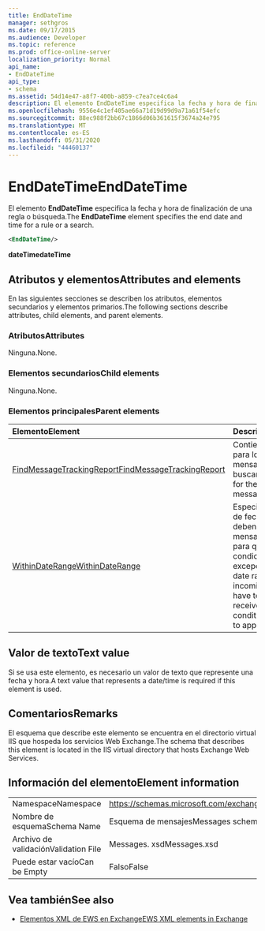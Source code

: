 ```yaml
---
title: EndDateTime
manager: sethgros
ms.date: 09/17/2015
ms.audience: Developer
ms.topic: reference
ms.prod: office-online-server
localization_priority: Normal
api_name:
- EndDateTime
api_type:
- schema
ms.assetid: 54d14e47-a8f7-400b-a859-c7ea7ce4c6a4
description: El elemento EndDateTime especifica la fecha y hora de finalización de una regla o búsqueda.
ms.openlocfilehash: 9556e4c1ef405ae66a71d19d99d9a71a61f54efc
ms.sourcegitcommit: 88ec988f2bb67c1866d06b361615f3674a24e795
ms.translationtype: MT
ms.contentlocale: es-ES
ms.lasthandoff: 05/31/2020
ms.locfileid: "44460137"
---
```

# <a name="enddatetime"></a><span data-ttu-id="00085-103">EndDateTime</span><span class="sxs-lookup"><span data-stu-id="00085-103">EndDateTime</span></span>

<span data-ttu-id="00085-104">El elemento **EndDateTime** especifica la fecha y hora de finalización de una regla o búsqueda.</span><span class="sxs-lookup"><span data-stu-id="00085-104">The **EndDateTime** element specifies the end date and time for a rule or a search.</span></span> 
  
```XML
<EndDateTime/>
```

 <span data-ttu-id="00085-105">**dateTime**</span><span class="sxs-lookup"><span data-stu-id="00085-105">**dateTime**</span></span>
## <a name="attributes-and-elements"></a><span data-ttu-id="00085-106">Atributos y elementos</span><span class="sxs-lookup"><span data-stu-id="00085-106">Attributes and elements</span></span>

<span data-ttu-id="00085-107">En las siguientes secciones se describen los atributos, elementos secundarios y elementos primarios.</span><span class="sxs-lookup"><span data-stu-id="00085-107">The following sections describe attributes, child elements, and parent elements.</span></span>
  
### <a name="attributes"></a><span data-ttu-id="00085-108">Atributos</span><span class="sxs-lookup"><span data-stu-id="00085-108">Attributes</span></span>

<span data-ttu-id="00085-109">Ninguna.</span><span class="sxs-lookup"><span data-stu-id="00085-109">None.</span></span>
  
### <a name="child-elements"></a><span data-ttu-id="00085-110">Elementos secundarios</span><span class="sxs-lookup"><span data-stu-id="00085-110">Child elements</span></span>

<span data-ttu-id="00085-111">Ninguna.</span><span class="sxs-lookup"><span data-stu-id="00085-111">None.</span></span>
  
### <a name="parent-elements"></a><span data-ttu-id="00085-112">Elementos principales</span><span class="sxs-lookup"><span data-stu-id="00085-112">Parent elements</span></span>

|<span data-ttu-id="00085-113">**Elemento**</span><span class="sxs-lookup"><span data-stu-id="00085-113">**Element**</span></span>|<span data-ttu-id="00085-114">**Descripción**</span><span class="sxs-lookup"><span data-stu-id="00085-114">**Description**</span></span>|
|:-----|:-----|
|[<span data-ttu-id="00085-115">FindMessageTrackingReport</span><span class="sxs-lookup"><span data-stu-id="00085-115">FindMessageTrackingReport</span></span>](findmessagetrackingreport.md) <br/> |<span data-ttu-id="00085-116">Contiene los criterios para los tipos de mensajes que se van a buscar.</span><span class="sxs-lookup"><span data-stu-id="00085-116">Contains criteria for the types of messages to find.</span></span>  <br/> |
|[<span data-ttu-id="00085-117">WithinDateRange</span><span class="sxs-lookup"><span data-stu-id="00085-117">WithinDateRange</span></span>](withindaterange.md) <br/> |<span data-ttu-id="00085-118">Especifica el intervalo de fechas en el que se deben recibir los mensajes entrantes para que se aplique la condición o excepción.</span><span class="sxs-lookup"><span data-stu-id="00085-118">Specifies the date range within which incoming messages have to have been received in order for the condition or exception to apply.</span></span>  <br/> |
   
## <a name="text-value"></a><span data-ttu-id="00085-119">Valor de texto</span><span class="sxs-lookup"><span data-stu-id="00085-119">Text value</span></span>

<span data-ttu-id="00085-120">Si se usa este elemento, es necesario un valor de texto que represente una fecha y hora.</span><span class="sxs-lookup"><span data-stu-id="00085-120">A text value that represents a date/time is required if this element is used.</span></span>
  
## <a name="remarks"></a><span data-ttu-id="00085-121">Comentarios</span><span class="sxs-lookup"><span data-stu-id="00085-121">Remarks</span></span>

<span data-ttu-id="00085-122">El esquema que describe este elemento se encuentra en el directorio virtual IIS que hospeda los servicios Web Exchange.</span><span class="sxs-lookup"><span data-stu-id="00085-122">The schema that describes this element is located in the IIS virtual directory that hosts Exchange Web Services.</span></span>
  
## <a name="element-information"></a><span data-ttu-id="00085-123">Información del elemento</span><span class="sxs-lookup"><span data-stu-id="00085-123">Element information</span></span>

|||
|:-----|:-----|
|<span data-ttu-id="00085-124">Namespace</span><span class="sxs-lookup"><span data-stu-id="00085-124">Namespace</span></span>  <br/> |https://schemas.microsoft.com/exchange/services/2006/messages  <br/> |
|<span data-ttu-id="00085-125">Nombre de esquema</span><span class="sxs-lookup"><span data-stu-id="00085-125">Schema Name</span></span>  <br/> |<span data-ttu-id="00085-126">Esquema de mensajes</span><span class="sxs-lookup"><span data-stu-id="00085-126">Messages schema</span></span>  <br/> |
|<span data-ttu-id="00085-127">Archivo de validación</span><span class="sxs-lookup"><span data-stu-id="00085-127">Validation File</span></span>  <br/> |<span data-ttu-id="00085-128">Messages. xsd</span><span class="sxs-lookup"><span data-stu-id="00085-128">Messages.xsd</span></span>  <br/> |
|<span data-ttu-id="00085-129">Puede estar vacío</span><span class="sxs-lookup"><span data-stu-id="00085-129">Can be Empty</span></span>  <br/> |<span data-ttu-id="00085-130">Falso</span><span class="sxs-lookup"><span data-stu-id="00085-130">False</span></span>  <br/> |
   
## <a name="see-also"></a><span data-ttu-id="00085-131">Vea también</span><span class="sxs-lookup"><span data-stu-id="00085-131">See also</span></span>



- [<span data-ttu-id="00085-132">Elementos XML de EWS en Exchange</span><span class="sxs-lookup"><span data-stu-id="00085-132">EWS XML elements in Exchange</span></span>](ews-xml-elements-in-exchange.md)


